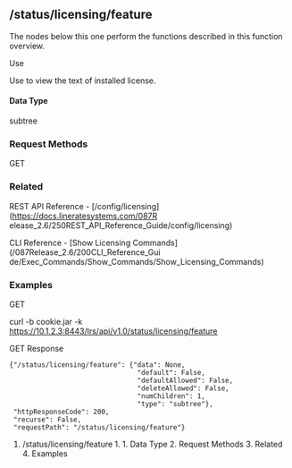 ## /status/licensing/feature

The nodes below this one perform the functions described in this function
overview.

Use

Use to view the text of installed license.

#### Data Type

subtree

### Request Methods

GET

### Related

REST API Reference - [/config/licensing](https://docs.lineratesystems.com/087R
elease_2.6/250REST_API_Reference_Guide/config/licensing)

CLI Reference - [Show Licensing Commands](/087Release_2.6/200CLI_Reference_Gui
de/Exec_Commands/Show_Commands/Show_Licensing_Commands)

### Examples

GET

curl -b cookie.jar -k
https://10.1.2.3:8443/lrs/api/v1.0/status/licensing/feature

GET Response

    
    
    {"/status/licensing/feature": {"data": None,
                                    "default": False,
                                    "defaultAllowed": False,
                                    "deleteAllowed": False,
                                    "numChildren": 1,
                                    "type": "subtree"},
     "httpResponseCode": 200,
     "recurse": False,
     "requestPath": "/status/licensing/feature"}
    

  1. /status/licensing/feature
    1.       1. Data Type
    2. Request Methods
    3. Related
    4. Examples


